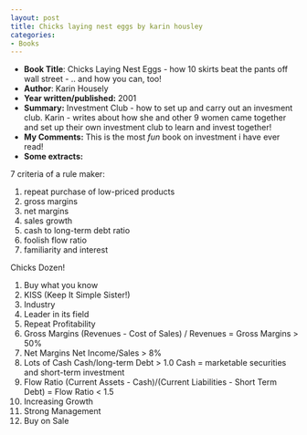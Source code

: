 ```yaml
---
layout: post
title: Chicks laying nest eggs by karin housley
categories:
- Books
---
```



- **Book Title**: Chicks Laying Nest Eggs - how 10 skirts beat the pants off wall street - .. and how you can, too!
- **Author**: Karin Housely
- **Year written/published:** 2001
- **Summary:** Investment Club - how to set up and carry out an invesment club. Karin - writes about how she and other 9 women came together and set up their own investment club to learn and invest together!
- **My Comments:** This is the most _fun_ book on investment i have ever read!
- **Some extracts:**

7 criteria of a rule maker:

1. repeat purchase of low-priced products
2. gross margins
3. net margins
4. sales growth
5. cash to long-term debt ratio
6. foolish flow ratio
7. familiarity and interest

Chicks Dozen!

1. Buy what you know
2. KISS (Keep It Simple Sister!)
3. Industry
4. Leader in its field
5. Repeat Profitability
6. Gross Margins (Revenues - Cost of Sales) / Revenues = Gross Margins > 50%
7. Net Margins Net Income/Sales > 8%
8. Lots of Cash Cash/long-term Debt > 1.0 Cash = marketable securities and short-term investment
9. Flow Ratio (Current Assets - Cash)/(Current Liabilities - Short Term Debt) = Flow Ratio < 1.5
10. Increasing Growth
11. Strong Management
12. Buy on Sale
